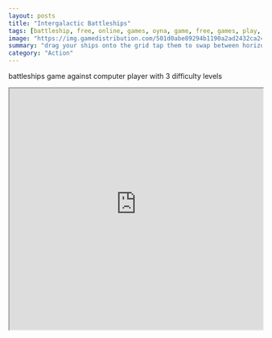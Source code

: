 ```yaml
---
layout: posts
title: "Intergalactic Battleships"
tags: [battleship, free, online, games, oyna, game, free, games, play, play, games]
image: "https://img.gamedistribution.com/501d0abe89294b1190a2ad2432ca24f8.jpg"
summary: "drag your ships onto the grid tap them to swap between horizontal or vertical position then tap to choose which enemy grid tiles to fire on  free online games oyna game free games play play games"
category: "Action"
---
```


battleships game against computer player with 3 difficulty levels

<iframe width="100%" height="480px;" src="https://html5.gamedistribution.com/501d0abe89294b1190a2ad2432ca24f8/"></iframe>